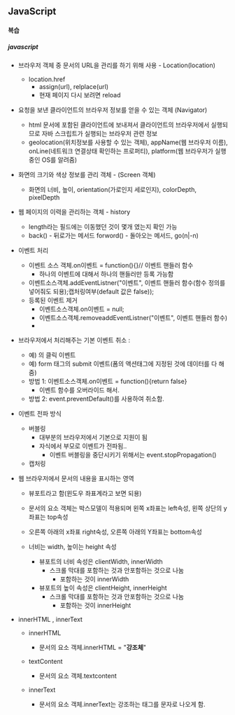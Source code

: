 ## JavaScript

#### 복습



##### javascript





- 브라우저 객체 중 문서의 URL을 관리를 하기 위해 사용 - Location(location)
  
  - location.href
    - assign(url), relplace(url)
    - 현재 페이지 다시 보려면 reload
  
- 요청을 보낸 클라이언트의 브라우저 정보를 얻을 수 있는 객체 (Navigator)

  - html 문서에 포함된 클라이언트에 보내져서 클라이언트의 브라우저에서 실행되므로 자바 스크립트가 실행되는 브라우저 관련 정보
  - geolocation(위치정보를 사용할 수 있는 객체), appName(웹 브라우저 이름), onLine(네트워크 연결상태 확인하는 프로퍼티), platform(웹 브라우저가 실행중인 OS를 알려줌)

- 화면의 크기와 색상 정보를 관리 객체 - (Screen 객쳬)

  - 화면의 너비, 높이, orientation(가로인지 세로인지), colorDepth, pixelDepth

- 웹 페이지의 이력을 관리하는 객체 - history

  - length라는 필드에는 이동했던 것이 몇개 였는지 확인 가능
  - back() - 뒤로가는 메서드 forword() - 돌아오는 메서드, go(n|-n)

- 이벤트 처리

  - 이벤트 소스 객체.on이벤트 = function(){}// 이벤트 핸들러 함수
    - 하나의 이벤트에 대해서 하나의 핸들러만 등록 가능함
  - 이벤트소스객체.addEventListner("이벤트", 이벤트 핸들러 함수(함수 정의를 넣어줘도 되용);캡처링여부(default 값은 false));
  - 등록된 이벤트 제거
    - 이벤트소스객체.on이벤트 = null;
    - 이벤트소스객체.removeaddEventListner("이벤트", 이벤트 핸들러 함수)
    - 

- 브라우저에서 처리해주는 기본 이벤트 취소 :

  - 예) <a href=""></a>의 클릭 이벤트
  - 예) form 태그의 submit 이벤트(폼의 액션태그에 지정된 것에 데이터를 다 해줌) 
  - 방법 1: 이벤트소스객체.on이벤트 = function(){return false}
    - 이벤트 함수를 오버라이드 해서.
  - 방법 2: event.preventDefault()를 사용하여 취소함.

- 이벤트 전파 방식

  - 버블링
    - 대부분의 브라우저에서 기본으로 지원이 됨
    - 자식에서 부모로 이벤트가 전파됨..
      - 이벤트 버블링을 중단시키기 위해서는 event.stopPropagation()
  - 캡처링

- 웹 브라우저에서 문서의 내용을 표시하는 영역

  - 뷰포트라고 함(윈도우 좌표계라고 보면 되용)

  - 문서의 요소 객체는 박스모델이 적용되며 왼쪽 x좌표는 left속성, 왼쪽 상단의 y좌표는 top속성
  - 오른쪽 아래의 x좌표 right숙성, 오른쪽 아래의 Y좌표는 bottom속성
  - 너비는 width, 높이는 height 속성
    - 뷰포트의 너비 속성은 clientWidth, innerWidth
      - 스크롤 막대를 포함하는 것과 안포함하는 것으로 나눔
        - 포함하는 것이 innerWidth
    - 뷰포트의 높이 속성은 clientHeight, innerHeight
      - 스크롤 막대를 포함하는 것과 안포함하는 것으로 나눔
        - 포함하는 것이 innerHeight

- innerHTML , innerText

  - innerHTML 

    - 문서의 요소 객체.innerHTML = "<strong>강조체</strong>"

  - textContent 

    - 문서의 요소 객체.textcontent

  - innerText

    - 문서의 요소 객체.innerText는 강조하는 태그를 문자로 나오게 함.

    



